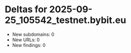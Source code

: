 # Deltas for 2025-09-25_105542_testnet.bybit.eu
- New subdomains: 0
- New URLs: 0
- New findings: 0
